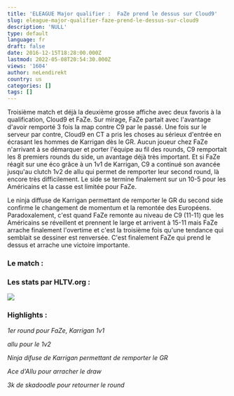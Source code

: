 ```yaml
---
title: 'ELEAGUE Major qualifier :  FaZe prend le dessus sur Cloud9'
slug: eleague-major-qualifier-faze-prend-le-dessus-sur-cloud9
description: 'NULL'
type: default
language: fr
draft: false
date: 2016-12-15T18:28:00.000Z
lastmod: 2022-05-08T20:54:30.000Z
views: '1604'
author: neLendirekt
country: us
categories: []
tags: []
---
```

Troisième match et déjà la deuxième grosse affiche avec deux favoris à la qualification, Cloud9 et FaZe. Sur mirage, FaZe partait avec l'avantage d'avoir remporté 3 fois la map contre C9 par le passé. Une fois sur le serveur par contre, Cloud9 en CT a pris les choses au sérieux d'entrée en écrasant les hommes de Karrigan dès le GR. Aucun joueur chez FaZe n'arrivant à se démarquer et porter l'équipe au fil des rounds, C9 remportait les 8 premiers rounds du side, un avantage déjà très important. Et si FaZe réagit sur une éco grâce à un 1v1 de Karrigan, C9 a continué son avancée jusqu'au clutch 1v2 de allu qui permet de remporter leur second round, là encore très difficilement. Le side se termine finalement sur un 10-5 pour les Américains et la casse est limitée pour FaZe.

Le ninja diffuse de Karrigan permettant de remporter le GR du second side confirme le changement de momentum et la remontée des Européens. Paradoxalement, c'est quand FaZe remonte au niveau de C9 (11-11) que les Américains se réveillent et prennent le large et arrivent à 15-11 mais FaZe arrache finalement l'overtime et c'est la troisième fois qu'une tendance qui semblait se dessiner est renversée. C'est finalement FaZe qui prend le dessus et arrache une victoire importante.

### Le match :

### Les stats par HLTV.org :

_![](/storage/images/5852e2ab82f40389a14c79fc61207aaf696d816de3524png.png)_

### Highlights :

 _1er round pour FaZe, Karrigan 1v1_  

 _allu pour le 1v2_  

 _Ninja difuse de Karrigan permettant de remporter le GR_  

 _Ace d'Allu pour arracher le draw_  

 _3k de skadoodle pour retourner le round_  
